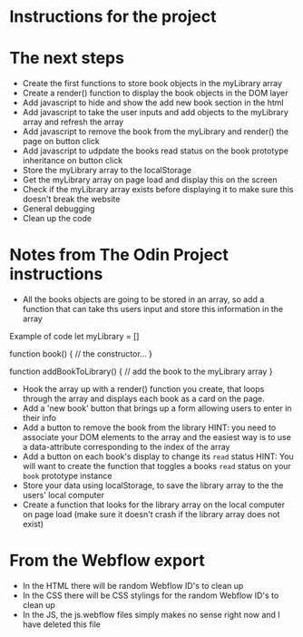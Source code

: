 # Instructions for the project

# The next steps
- Create the first functions to store book objects in the myLibrary array
- Create a render() function to display the book objects in the DOM layer
- Add javascript to hide and show the add new book section in the html
- Add javascript to take the user inputs and add objects to the myLibrary array and refresh the array
- Add javascript to remove the book from the myLibrary and render() the page on button click
- Add javascript to udpdate the books read status on the book prototype inheritance on button click
- Store the myLibrary array to the localStorage
- Get the myLibrary array on page load and display this on the screen
- Check if the myLibrary array exists before displaying it to make sure this doesn't break the website
- General debugging
- Clean up the code 

# Notes from The Odin Project instructions
- All the books objects are going to be stored in an array, so add a function that can take ths users input and store this information in the array

Example of code
let myLibrary = []

function book() {
    // the constructor...
}

function addBookToLibrary() {
    // add the book to the myLibrary array
}

- Hook the array up with a render() function you create, that loops through the array and displays each book as a card on the page.
- Add a 'new book' button that brings up a form allowing users to enter in their info
- Add a button to remove the book from the library
HINT: you need to associate your DOM elements to the array and the easiest way is to use a data-attribute corresponding to the index of the array
- Add a button on each book's display to change its `read` status
HINT: You will want to create the function that toggles a books `read` status on your `book` prototype instance
- Store your data using localStorage, to save the library array to the the users' local computer
- Create a function that looks for the library array on the local computer on page load (make sure it doesn't crash if the library array does not exist)

# From the Webflow export
- In the HTML there will be random Webflow ID's to clean up
- In the CSS there will be CSS stylings for the random Webflow ID's to clean up
- In the JS, the js.webflow files simply makes no sense right now and I have deleted this file